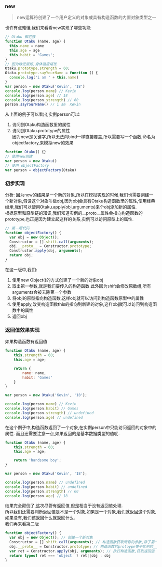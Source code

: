 ### new
> new运算符创建了一个用户定义的对象或具有构造函数的内置对象类型之一

也许有点难懂,我们来看看new实现了哪些功能
```JavaScript
// Otaku 御宅族
function Otaku (name, age) {
  this.name = name
  this.age = age
  this.habit = 'Games';
}
// 因为缺乏锻炼,身体强度堪忧
Otaku.prototype.strength = 60;
Otaku.prototype.sayYourName = function () {
  console.log('i am ' + this.name)
}
var person = new Otaku('Kevin', '18')
console.log(person.name) // Kevin
console.log(person.age) // 18
console.log(person.strength) // 60
person.sayYourName() // i am  Kevin
```
从上面的例子可以看出,实例person可以:
1. 访问到Otaku构造函数里的属性
2. 访问到Otaku.prototype的属性  
因为new是关键字,所以无法向bind一样直接覆盖,所以需要写一个函数,命名为objectfactory,来模拟new的效果
```JavaScript
function Otaku() {}
// 使用new创建
var person = new Otaku()
// 使用 objectFactory
var person = objectFactory(Otaku)
```

### 初步实现
分析:
因为new的结果是一个新的对象,所以在模拟实现的时候,我们也需要创建一个新对象,假设这个对象叫做obj,因为obj会具有Otaku构造函数里的属性,使用经典继承,我们可以使用Otaku.apply(obj,arguments)来个obj添加新的属性.  
根据原型和原型链的知识,我们知道实例的__proto__属性会指向构造函数的prototype,也正是因为建立起这样的关系,实例可以访问原型上的属性.  
```JavaScript
// 第一版代码
function objectFactory() {
  var obj = new Object();
  Constructor = [].shift.call(arguments);
  obj.__proto__ = Constructor.prototype;
  Constructor.apply(obj, arguments);
  return obj;
}
```
在这一版中,我们:  
1. 使用new Object()的方式创建了一个新的对象obj
2. 取出第一参数,就是我们要传入的构造函数.此外因为shift会修改原数组,所有arguments会被去除第一个参数
3. 将obj的原型指向构造函数,这样obj就可以访问到构造函数原型中的属性
4. 使用apply,改变构造函数this的指向到新建的对象,这样obj就可以访问到构造函数中的属性
5. 返回obj

### 返回值效果实现
如果构造函数有返回值
```JavaScript
function Otaku (name, age) {
    this.strength = 60;
    this.age = age;

    return {
        name: name,
        habit: 'Games'
    }
}

var person = new Otaku('Kevin', '18');

console.log(person.name) // Kevin
console.log(person.habit) // Games
console.log(person.strength) // undefined
console.log(person.age) // undefined 
```

在这个例子中,构造函数返回了一个对象,在实例person中只能访问返回的对象中的属性.
而且还需要注意一点,如果返回的是基本数据类型的值呢.
```JavaScript
function Otaku (name, age) {
    this.strength = 60;
    this.age = age;

    return 'handsome boy';
}

var person = new Otaku('Kevin', '18');

console.log(person.name) // undefined
console.log(person.habit) // undefined
console.log(person.strength) // 60
console.log(person.age) // 18
```
结果完全颠倒了,这次尽管有返回值,但是相当于没有返回值处理.  
所以我们还需要判断返回值是不是一个对象,如果是一个对象,我们就返回这个对象,如果没有,我们该返回什么就返回什么.  
我们再来看第二版
```JavaScript
function objectFactory() {
  var obj = new Object(); // 创建一个新对象
  Constructor = [].shift.call(arguments); // 构造函数获取所有的参数,除了第一个
  obj.__proto__ = Constructor.prototype; // 构造函数的protoype等于实例的__proto__
  var ret = Constructor.apply(obj, arguments); // 执行构造函数,获取返回值
  return typeof ret === 'object' ? ret||obj : obj 
}
```
